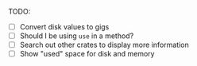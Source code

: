 TODO:
- [ ] Convert disk values to gigs
- [ ] Should I be using `use` in a method?
- [ ] Search out other crates to display more information
- [ ] Show "used" space for disk and memory
